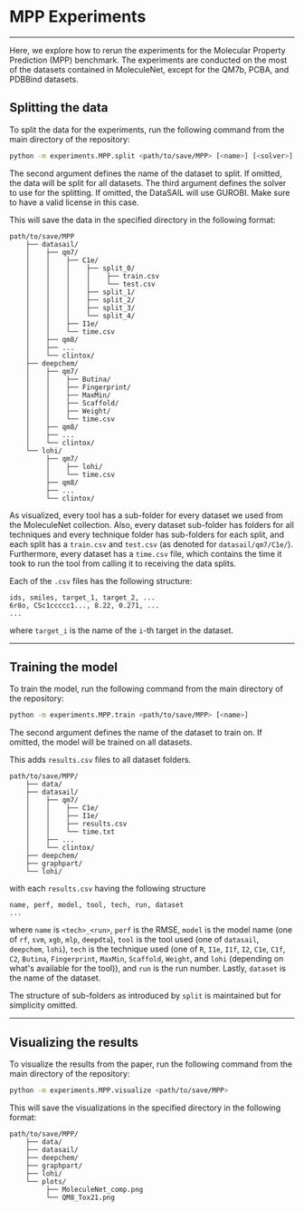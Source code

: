 # MPP Experiments

-------------

Here, we explore how to rerun the experiments for the Molecular Property Prediction (MPP) benchmark. The experiments are 
conducted on the most of the datasets contained in MoleculeNet, except for the QM7b, PCBA, and PDBBind datasets.

## Splitting the data

To split the data for the experiments, run the following command from the main directory of the repository:

```bash
python -m experiments.MPP.split <path/to/save/MPP> [<name>] [<solver>]
```

The second argument defines the name of the dataset to split. If omitted, the data will be split for all datasets. The 
third argument defines the solver to use for the splitting. If omitted, the DataSAIL will use GUROBI. Make sure to have 
a valid license in this case.

This will save the data in the specified directory in the following format:

```
path/to/save/MPP
    ├── datasail/
    │    ├── qm7/
    │    │    ├── C1e/
    │    │    │    ├── split_0/
    │    │    │    │    ├── train.csv
    │    │    │    │    └── test.csv
    │    │    │    ├── split_1/
    │    │    │    ├── split_2/
    │    │    │    ├── split_3/
    │    │    │    └── split_4/
    │    │    ├── I1e/
    │    │    └── time.csv
    │    ├── qm8/
    │    ├── ...
    │    └── clintox/
    ├── deepchem/
    │    ├── qm7/
    │    │    ├── Butina/
    │    │    ├── Fingerprint/
    │    │    ├── MaxMin/
    │    │    ├── Scaffold/
    │    │    ├── Weight/
    │    │    └── time.csv
    │    ├── qm8/
    │    ├── ...
    │    └── clintox/
    └── lohi/
         ├── qm7/
         │    ├── lohi/
         │    └── time.csv
         ├── qm8/
         ├── ...
         └── clintox/
```

As visualized, every tool has a sub-folder for every dataset we used from the MoleculeNet collection. Also, every 
dataset sub-folder has folders for all techniques and every technique folder has sub-folders for each split, and each 
split has a `train.csv` and `test.csv` (as denoted for `datasail/qm7/C1e/`). Furthermore, every dataset has a 
`time.csv` file, which contains the time it took to run the tool from calling it to receiving the data splits.

Each of the `.csv` files has the following structure:

```csv
ids, smiles, target_1, target_2, ...
6r8o, CSc1ccccc1..., 8.22, 0.271, ...
...
```

where `target_i` is the name of the `i`-th target in the dataset.

-------------

## Training the model

To train the model, run the following command from the main directory of the repository:

```bash
python -m experiments.MPP.train <path/to/save/MPP> [<name>]
```

The second argument defines the name of the dataset to train on. If omitted, the model will be trained on all datasets.

This adds `results.csv` files to all dataset folders.

```
path/to/save/MPP/
    ├── data/
    ├── datasail/
    │    ├── qm7/
    │    │    ├── C1e/
    │    │    ├── I1e/
    │    │    ├── results.csv
    │    │    └── time.txt
    │    ├── ...
    │    └── clintox/
    ├── deepchem/
    ├── graphpart/
    └── lohi/
```

with each `results.csv` having the following structure

```csv
name, perf, model, tool, tech, run, dataset
...
```

where `name` is `<tech>_<run>`, `perf` is the RMSE, `model` is the model name (one of `rf`, `svm`, `xgb`, `mlp`, 
`deepdta`), `tool` is the tool used (one of `datasail`, `deepchem`, `lohi`), `tech` is the technique used (one of `R`, 
`I1e`, `I1f`, `I2`, `C1e`, `C1f`, `C2`, `Butina`, `Fingerprint`, `MaxMin`, `Scaffold`, `Weight`, and `lohi` (depending 
on what's available for the tool)), and `run` is the run number. Lastly, `dataset` is the name of the dataset.

The structure of sub-folders as introduced by `split` is maintained but for simplicity omitted.

-------------

## Visualizing the results

To visualize the results from the paper, run the following command from the main directory of the repository:

```bash
python -m experiments.MPP.visualize <path/to/save/MPP>
```

This will save the visualizations in the specified directory in the following format:

```
path/to/save/MPP/
    ├── data/
    ├── datasail/
    ├── deepchem/
    ├── graphpart/
    ├── lohi/
    └── plots/
         ├── MoleculeNet_comp.png
         └── QM8_Tox21.png
```

